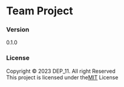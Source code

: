 # Team Project

### Version
0.1.0

### License
Copyright &copy; 2023 DEP_11. All right Reserved <br>
This project is licensed under the[MIT](LICENSE.txt) License